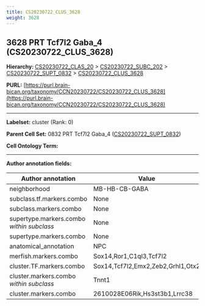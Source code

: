 ```yaml
---
title: CS20230722_CLUS_3628
weight: 3628
---
```

## 3628 PRT Tcf7l2 Gaba_4 (CS20230722_CLUS_3628)
<b>Hierarchy: </b>
[CS20230722_CLAS_20](../CS20230722_CLAS_20) >
[CS20230722_SUBC_202](../CS20230722_SUBC_202) >
[CS20230722_SUPT_0832](../CS20230722_SUPT_0832) >
[CS20230722_CLUS_3628](../CS20230722_CLUS_3628)

**PURL:** [https://purl.brain-bican.org/taxonomy/CCN20230722/CS20230722_CLUS_3628](https://purl.brain-bican.org/taxonomy/CCN20230722/CS20230722_CLUS_3628)

---


**Labelset:** cluster (Rank: 0)

**Parent Cell Set:** 0832 PRT Tcf7l2 Gaba_4 ([CS20230722_SUPT_0832](../CS20230722_SUPT_0832))



**Cell Ontology Term:** 

[MARKER GENES.]: #


---

[TRANSFERRED ANNOTATIONS.]: #


[AUTHOR ANNOTATION FIELDS.]: #


**Author annotation fields:**

| Author annotation | Value |
|-------------------|-------|
|neighborhood|MB-HB-CB-GABA|
|subclass.tf.markers.combo|None|
|subclass.markers.combo|None|
|supertype.markers.combo _within subclass_|None|
|supertype.markers.combo|None|
|anatomical_annotation|NPC|
|merfish.markers.combo|Sox14,Ror1,C1ql3,Tcf7l2|
|cluster.TF.markers.combo|Sox14,Tcf7l2,Emx2,Zeb2,Grhl1,Otx2|
|cluster.markers.combo _within subclass_|Tnnt1|
|cluster.markers.combo|2610028E06Rik,Hs3st3b1,Lrrc38|
